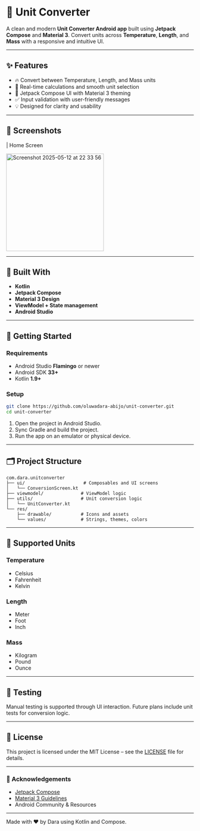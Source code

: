 # 📲 Unit Converter

A clean and modern **Unit Converter Android app** built using **Jetpack Compose** and **Material 3**. Convert units across **Temperature**, **Length**, and **Mass** with a responsive and intuitive UI.

---

## ✨ Features

* 🔥 Convert between Temperature, Length, and Mass units
* 🧼 Real-time calculations and smooth unit selection
* 🎨 Jetpack Compose UI with Material 3 theming
* ✅ Input validation with user-friendly messages
* 💡 Designed for clarity and usability

---

## 📸 Screenshots

| Home Screen

<img width="262" alt="Screenshot 2025-05-12 at 22 33 56" src="https://github.com/user-attachments/assets/5d80cca8-672f-42cd-882d-350112dcd235" />

---

## 🧰 Built With

* **Kotlin**
* **Jetpack Compose**
* **Material 3 Design**
* **ViewModel + State management**
* **Android Studio**

---

## 🚀 Getting Started

### Requirements

* Android Studio **Flamingo** or newer
* Android SDK **33+**
* Kotlin **1.9+**

### Setup

```bash
git clone https://github.com/oluwadara-abijo/unit-converter.git
cd unit-converter
```

1. Open the project in Android Studio.
2. Sync Gradle and build the project.
3. Run the app on an emulator or physical device.

---

## 🗂 Project Structure

```
com.dara.unitconverter
├── ui/                      # Composables and UI screens
│   └── ConversionScreen.kt
├── viewmodel/              # ViewModel logic
├── utils/                  # Unit conversion logic
│   └── UnitConverter.kt
└── res/
    ├── drawable/           # Icons and assets
    └── values/             # Strings, themes, colors
```

---

## 🔧 Supported Units

### Temperature

* Celsius
* Fahrenheit
* Kelvin

### Length

* Meter
* Foot
* Inch

### Mass

* Kilogram
* Pound
* Ounce

---

## 🧪 Testing

Manual testing is supported through UI interaction. Future plans include unit tests for conversion logic.

---

## 📄 License

This project is licensed under the MIT License – see the [LICENSE](LICENSE) file for details.

---

### 🙌 Acknowledgements

* [Jetpack Compose](https://developer.android.com/jetpack/compose)
* [Material 3 Guidelines](https://m3.material.io)
* Android Community & Resources

---

Made with ❤️ by Dara using Kotlin and Compose.
